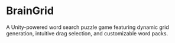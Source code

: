 # BrainGrid
A Unity-powered word search puzzle game featuring dynamic grid generation, intuitive drag selection, and customizable word packs.
